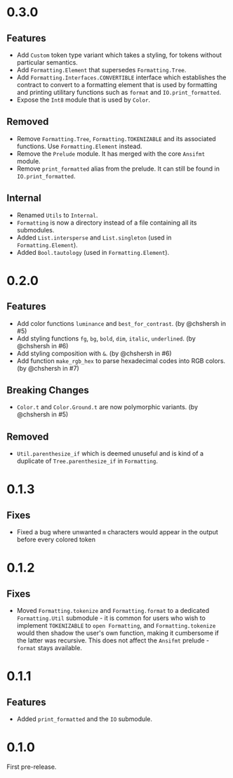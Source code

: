 # 0.3.0

## Features

- Add `Custom` token type variant which takes a styling, for tokens without particular semantics.
- Add `Formatting.Element` that supersedes `Formatting.Tree`.
- Add `Formatting.Interfaces.CONVERTIBLE` interface which establishes the contract to convert to a formatting element that is used by formatting and printing utilitary functions such as `format` and `IO.print_formatted`.
- Expose the `Int8` module that is used by `Color`.

## Removed

- Remove `Formatting.Tree`, `Formatting.TOKENIZABLE` and its associated functions. Use `Formatting.Element` instead.
- Remove the `Prelude` module. It has merged with the core `Ansifmt` module.
- Remove `print_formatted` alias from the prelude. It can still be found in `IO.print_formatted`.

## Internal

- Renamed `Utils` to `Internal`.
- `Formatting` is now a directory instead of a file containing all its submodules.
- Added `List.intersperse` and `List.singleton` (used in `Formatting.Element`).
- Added `Bool.tautology` (used in `Formatting.Element`).

# 0.2.0

## Features

- Add color functions `luminance` and `best_for_contrast`. (by @chshersh in #5)
- Add styling functions `fg`, `bg`, `bold`, `dim`, `italic`, `underlined`. (by @chshersh in #6)
- Add styling composition with `&`. (by @chshersh in #6)
- Add function `make_rgb_hex` to parse hexadecimal codes into RGB colors. (by @chshersh in #7)

## Breaking Changes

- `Color.t` and `Color.Ground.t` are now polymorphic variants. (by @chshersh in #5)

## Removed

- `Util.parenthesize_if` which is deemed unuseful and is kind of a duplicate of `Tree.parenthesize_if` in `Formatting`.

# 0.1.3

## Fixes

- Fixed a bug where unwanted `m` characters would appear in the output before every colored token

# 0.1.2

## Fixes

- Moved `Formatting.tokenize` and `Formatting.format` to a dedicated `Formatting.Util` submodule - it is common for users who wish to implement `TOKENIZABLE` to `open Formatting`, and `Formatting.tokenize` would then shadow the user's own function, making it cumbersome if the latter was recursive.
  This does not affect the `Ansifmt` prelude - `format` stays available.

# 0.1.1

## Features

- Added `print_formatted` and the `IO` submodule.

# 0.1.0

First pre-release.
